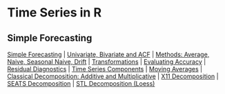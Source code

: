 # Time Series in R

## Simple Forecasting

[Simple Forecasting](docs/01SimpleForecasting.md) |
[Univariate, Bivariate and ACF](docs/0SimpleTSFCUnivariateBivariateACF.md) |
[Methods: Average, Naive, Seasonal Naive, Drift](docs/03SimpleFCMethodsAverageNaiveSeasonalNaiveDrift.md) |
[Transformations](docs/04Transformations.md) |
[Evaluating Accuracy](docs/05EvaluatingFCAccuracy.md) |
[Residual Diagnostics](docs/06ResidualDiagnostics.md) |
[Time Series Components](docs/07TimeSeriesComponents.md) |
[Moving Averages](docs/08MovingAverages.md) |
[Classical Decomposition: Additive and Multiplicative](docs/09ClassicalDecomposition.md) |
[X11 Decomposition](docs/10X11Decomposition.md) |
[SEATS Decomposition](docs/11SEATSDecomposition.md) |
[STL Decomposition (Loess)](docs/12STLDecomposition.md)
